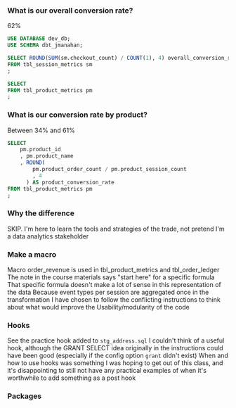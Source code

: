 ### What is our overall conversion rate?

62%
```SQL
USE DATABASE dev_db;
USE SCHEMA dbt_jmanahan;

SELECT ROUND(SUM(sm.checkout_count) / COUNT(1), 4) overall_conversion_rate
FROM tbl_session_metrics sm
;

SELECT 
FROM tbl_product_metrics pm
;
```


### What is our conversion rate by product?

Between 34% and 61%
```SQL
SELECT
    pm.product_id
    , pm.product_name
    , ROUND(
        pm.product_order_count / pm.product_session_count
        , 4
      ) AS product_conversion_rate
FROM tbl_product_metrics pm
;
```


### Why the difference
SKIP.  I'm here to learn the tools and strategies of the trade, not pretend I'm a data analytics stakeholder


### Make a macro
Macro order_revenue is used in tbl_product_metrics and tbl_order_ledger
The note in the course materials says "start here" for a specific formula
    That specific formula doesn't make a lot of sense in this representation of the data
    Because event types per session are aggregated once in the transformation
I have chosen to follow the conflicting instructions to think about what would improve the
    Usability/modularity of the code


### Hooks
See the practice hook added to `stg_address.sql`
I couldn't think of a useful hook, although the GRANT SELECT idea originally in the
    instructions could have been good (especially if the config option `grant` didn't exist)
When and how to use hooks was something I was hoping to get out of this class,
    and it's disappointing to still not have any practical examples of when it's
    worthwhile to add something as a post hook


### Packages
